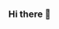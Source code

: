 ### Hi there 👋

<!--
**brunobarchetbruno/brunobarchetbruno** is a ✨ _special_ ✨ repository because its `README.md` (this file) appears on your GitHub profile.

Here are some ideas to get you started:

- 🔭 I’m currently in high school
- 🌱 I’m currently learning the basics of programming(but I already know a little bit)
- 👯 I’m looking to collaborate on ...
- 🤔 I’m looking for help with ...
- 💬 Ask me about Adventure Time and Steven Universe
- 📫 How to reach me: Cartoons, series, Minecraft and food
- 😄 Pronouns: he/him
- ⚡ Fun fact: I really don't like the end of Star v.s. the evil Forces;
-->
